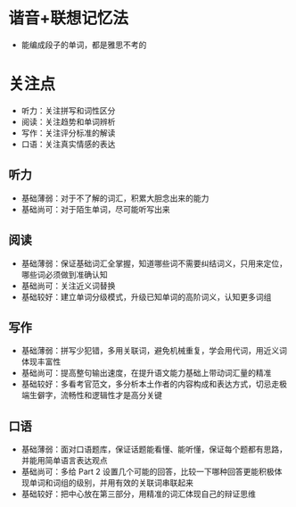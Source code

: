 # 谐音+联想记忆法

* 能编成段子的单词，都是雅思不考的

# 关注点

* 听力：关注拼写和词性区分
* 阅读：关注趋势和单词辨析
* 写作：关注评分标准的解读
* 口语：关注真实情感的表达

## 听力

* 基础薄弱：对于不了解的词汇，积累大胆念出来的能力
* 基础尚可：对于陌生单词，尽可能听写出来

## 阅读

* 基础薄弱：保证基础词汇全掌握，知道哪些词不需要纠结词义，只用来定位，哪些词必须做到准确认知
* 基础尚可：关注近义词替换
* 基础较好：建立单词分级模式，升级已知单词的高阶词义，认知更多词组

## 写作

* 基础薄弱：拼写少犯错，多用关联词，避免机械重复，学会用代词，用近义词体现丰富性
* 基础尚可：提高整句输出速度，在提升语文能力基础上带动词汇量的精准
* 基础较好：多看考官范文，多分析本土作者的内容构成和表达方式，切忌走极端生僻字，流畅性和逻辑性才是高分关键

## 口语

* 基础薄弱：面对口语题库，保证话题能看懂、能听懂，保证每个题都有思路，并能用简单语言表达观点
* 基础尚可：多给 Part 2 设置几个可能的回答，比较一下哪种回答更能积极体现单词和词组的级别，并用有效的关联词串联起来
* 基础较好：把中心放在第三部分，用精准的词汇体现自己的辩证思维
